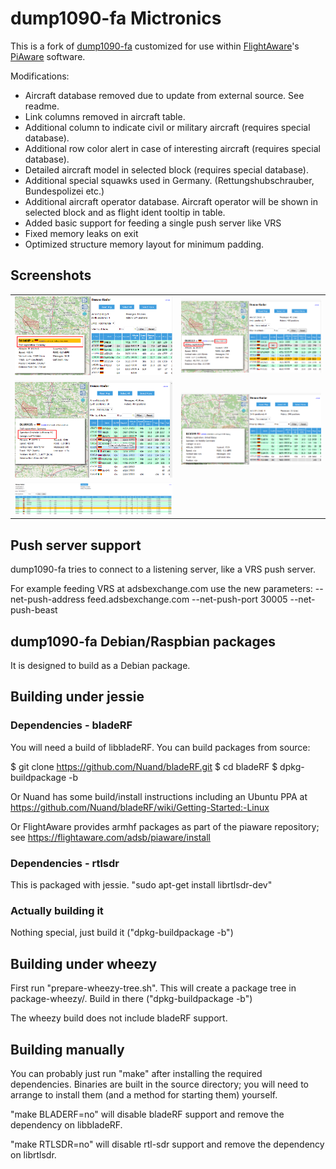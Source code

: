 # dump1090-fa Mictronics

This is a fork of [dump1090-fa](https://github.com/flightaware/dump1090)
customized for use within [FlightAware](http://flightaware.com)'s
[PiAware](http://flightaware.com/adsb/piaware) software.

Modifications:

* Aircraft database removed due to update from external source. See readme.
* Link columns removed in aircraft table.
* Additional column to indicate civil or military aircraft (requires special database).
* Additional row color alert in case of interesting aircraft (requires special database).
* Detailed aircraft model in selected block (requires special database).
* Additional special squawks used in Germany. (Rettungshubschrauber, Bundespolizei etc.)
* Additional aircraft operator database. Aircraft operator will be shown in selected block
  and as flight ident tooltip in table.
* Added basic support for feeding a single push server like VRS
* Fixed memory leaks on exit
* Optimized structure memory layout for minimum padding.

## Screenshots

<table>
    <tr>
        <td>
            <img alt="mod 1" src="docs/screenshots/dump1090-fa_mod1.png">
        </td>
        <td>
            <img alt="mod 2" src="docs/screenshots/dump1090-fa_mod2.png">
        </td>
    </tr>
    <tr>
        <td>
            <img alt="mod 4" src="docs/screenshots/dump1090-fa_mod4.png">
        </td>
        <td>
            <img alt="mod 5" src="docs/screenshots/dump1090-fa_mod5.png">
        </td>
    </tr>
    <tr>
        <td>
            <img alt="mod 3" src="docs/screenshots/dump1090-fa_mod3.png">
        </td>
    </tr>
</table>

## Push server support

dump1090-fa tries to connect to a listening server, like a VRS push server.

For example feeding VRS at adsbexchange.com use the new parameters:
--net-push-address feed.adsbexchange.com --net-push-port 30005 --net-push-beast

## dump1090-fa Debian/Raspbian packages

It is designed to build as a Debian package.

## Building under jessie

### Dependencies - bladeRF

You will need a build of libbladeRF. You can build packages from source:

$ git clone https://github.com/Nuand/bladeRF.git
$ cd bladeRF
$ dpkg-buildpackage -b

Or Nuand has some build/install instructions including an Ubuntu PPA
at https://github.com/Nuand/bladeRF/wiki/Getting-Started:-Linux

Or FlightAware provides armhf packages as part of the piaware repository;
see https://flightaware.com/adsb/piaware/install

### Dependencies - rtlsdr

This is packaged with jessie. "sudo apt-get install librtlsdr-dev"

### Actually building it

Nothing special, just build it ("dpkg-buildpackage -b")

## Building under wheezy

First run "prepare-wheezy-tree.sh". This will create a package tree in
package-wheezy/. Build in there ("dpkg-buildpackage -b")

The wheezy build does not include bladeRF support.

## Building manually

You can probably just run "make" after installing the required dependencies.
Binaries are built in the source directory; you will need to arrange to
install them (and a method for starting them) yourself.

"make BLADERF=no" will disable bladeRF support and remove the dependency on
libbladeRF.

"make RTLSDR=no" will disable rtl-sdr support and remove the dependency on
librtlsdr.

